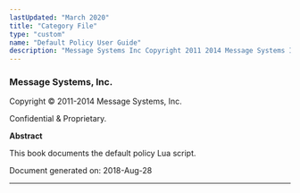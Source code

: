 ```yaml
---
lastUpdated: "March 2020"
title: "Category File"
type: "custom"
name: "Default Policy User Guide"
description: "Message Systems Inc Copyright 2011 2014 Message Systems Inc Confidential Proprietary Abstract This book documents the default policy Lua script Document generated on 2018 Aug 28 Table of Contents Preface 1 Enabling the Policy Scripts 2 Configuration Items 3 Use Cases 3 1 Policy Categories 4 Configuration Details 4 1..."
---
```


### Message Systems, Inc.

Copyright © 2011-2014 Message Systems, Inc.

<a name="idp149424"></a> 

Confidential & Proprietary.

**Abstract**

This book documents the default policy Lua script.

Document generated on: 2018-Aug-28

* * *


